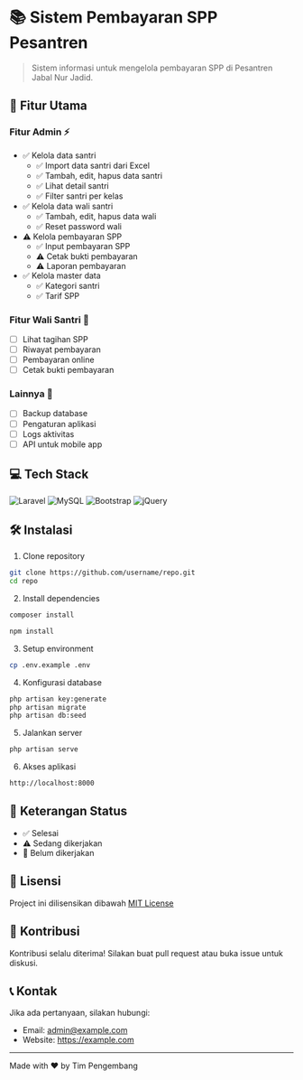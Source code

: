 # 📚 Sistem Pembayaran SPP Pesantren

> Sistem informasi untuk mengelola pembayaran SPP di Pesantren Jabal Nur Jadid.

## 🚀 Fitur Utama

### Fitur Admin ⚡
- ✅ Kelola data santri
    - ✅ Import data santri dari Excel
    - ✅ Tambah, edit, hapus data santri
    - ✅ Lihat detail santri
    - ✅ Filter santri per kelas
- ✅ Kelola data wali santri
    - ✅ Tambah, edit, hapus data wali
    - ✅ Reset password wali
- ⚠️ Kelola pembayaran SPP
    - ✅ Input pembayaran SPP
    - ⚠️ Cetak bukti pembayaran
    - ⚠️ Laporan pembayaran
- ✅ Kelola master data
    - ✅ Kategori santri
    - ✅ Tarif SPP

### Fitur Wali Santri 🚫
- [ ] Lihat tagihan SPP
- [ ] Riwayat pembayaran  
- [ ] Pembayaran online
- [ ] Cetak bukti pembayaran

### Lainnya 🚫
- [ ] Backup database
- [ ] Pengaturan aplikasi
- [ ] Logs aktivitas
- [ ] API untuk mobile app

## 💻 Tech Stack
![Laravel](https://img.shields.io/badge/Laravel-FF2D20?style=for-the-badge&logo=laravel&logoColor=white)
![MySQL](https://img.shields.io/badge/MySQL-005C84?style=for-the-badge&logo=mysql&logoColor=white)
![Bootstrap](https://img.shields.io/badge/Bootstrap-563D7C?style=for-the-badge&logo=bootstrap&logoColor=white)
![jQuery](https://img.shields.io/badge/jQuery-0769AD?style=for-the-badge&logo=jquery&logoColor=white)

## 🛠️ Instalasi

1. Clone repository
```bash
git clone https://github.com/username/repo.git
cd repo
```

2. Install dependencies
```bash
composer install
```
```bash
npm install
```

3. Setup environment
```bash
cp .env.example .env
```  

4. Konfigurasi database
```bash
php artisan key:generate
php artisan migrate
php artisan db:seed
```

5. Jalankan server
```bash
php artisan serve
```

6. Akses aplikasi
```bash
http://localhost:8000
```

## 📝 Keterangan Status
- ✅ Selesai
- ⚠️ Sedang dikerjakan  
- 🚫 Belum dikerjakan

## 📄 Lisensi

Project ini dilisensikan dibawah [MIT License](LICENSE)

## 👥 Kontribusi

Kontribusi selalu diterima! Silakan buat pull request atau buka issue untuk diskusi.

## 📞 Kontak

Jika ada pertanyaan, silakan hubungi:
- Email: admin@example.com
- Website: https://example.com

---
Made with ❤️ by Tim Pengembang
